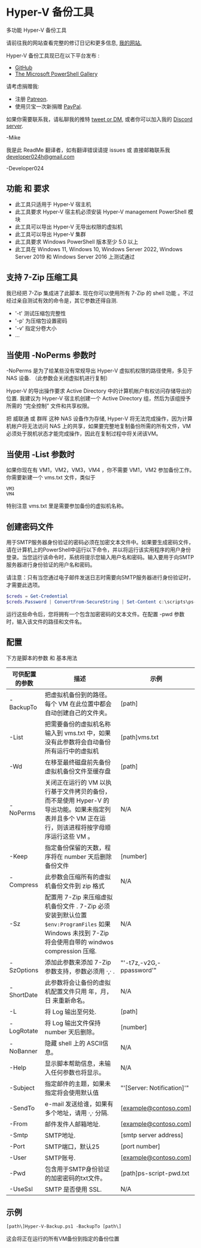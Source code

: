 # Hyper-V 备份工具

多功能 Hyper-V 备份工具

请前往我的网站查看完整的修订日记和更多信息, [我的网站.](https://gal.vin/utils/hyperv-backup-utility/)

Hyper-V 备份工具现已在以下平台发布 :

* [GitHub](https://github.com/Digressive/HyperV-Backup-Utility)
* [The Microsoft PowerShell Gallery](https://www.powershellgallery.com/packages/Hyper-V-Backup)

请考虑捐赠我:

* 注册 [Patreon](https://www.patreon.com/mikegalvin).
* 使用贝宝一次新捐赠 [PayPal](https://www.paypal.me/digressive).

如果你需要联系我，请私聊我的推特 [tweet or DM](https://twitter.com/mikegalvin_), 或者你可以加入我的 [Discord server](https://discord.gg/5ZsnJ5k).

-Mike

我是此 ReadMe 翻译者，如有翻译错误请提 issues 或 直接邮箱联系我 developer024h@gmail.com

-Developer024


## 功能 和 要求

* 此工具只适用于 Hyper-V 宿主机
* 此工具要求 Hyper-V 宿主机必须安装 Hyper-V management PowerShell 模块
* 此工具可以导出 Hyper-V 无导出权限的虚拟机
* 此工具可以导出 Hyper-V 集群
* 此工具要求 Windows PowerShell 版本至少 5.0 以上
* 此工具在 Windows 11, Windows 10, Windows Server 2022, Windows Server 2019 和 Windows Server 2016 上测试通过

## 支持 7-Zip 压缩工具

我已经把 7-Zip 集成进了此脚本. 现在你可以使用所有 7-Zip 的 shell 功能 。不过经过亲自测试有效的命令是，其它参数还得自测.

* '-t' 测试压缩包完整性
* '-p' 为压缩包设置密码
* '-v' 指定分卷大小
* ...

## 当使用 -NoPerms 参数时

-NoPerms 是为了给某些没有常规导出 Hyper-V 虚拟机权限的路径使用，多见于 NAS 设备. （此参数会关闭虚拟机进行复制）

Hyper-V 的导出操作要求 Active Directory 中的计算机帐户有权访问存储导出的位置. 我建议为 Hyper-V 宿主机创建一个 Active Directory 组，然后为该组授予所需的 “完全控制” 文件和共享权限。

把 威联通 或 群晖 这种 NAS 设备作为存储, Hyper-V 将无法完成操作，因为计算机帐户将无法访问 NAS 上的共享，如果要完整地复制备份所需的所有文件，VM必须处于脱机状态才能完成操作，因此在复制过程中将关闭该VM。

## 当使用 -List 参数时

如果你现在有 VM1，VM2，VM3，VM4 ，你不需要 VM1，VM2 参加备份工作。 你需要新建一个 vms.txt 文件，类似于

```
VM3
VM4
```

特别注意 vms.txt 里是需要参加备份的虚拟机名称。 

## 创建密码文件

用于SMTP服务器身份验证的密码必须在加密文本文件中。如果要生成密码文件，请在计算机上的PowerShell中运行以下命令，并以将运行该实用程序的用户身份登录。当您运行该命令时，系统将提示您输入用户名和密码。输入要用于向SMTP服务器进行身份验证的用户名和密码。

请注意：只有当您通过电子邮件发送日志时需要向SMTP服务器进行身份验证时，才需要此选项。

``` powershell
$creds = Get-Credential
$creds.Password | ConvertFrom-SecureString | Set-Content c:\scripts\ps-script-pwd.txt
```

运行这些命令后，您将拥有一个包含加密密码的文本文件。在配置 -pwd 参数时，输入该文件的路径和文件名。

##  配置

下方是脚本的参数 和 基本用法

| 可供配置的参数 | 描述 | 示例 |
| ------------ | -- | ----- |
| -BackupTo | 把虚拟机备份到的路径。每个 VM 在此位置中都会自动创建自己的文件夹。 | [path\] |
| -List | 把需要备份的虚拟机名称输入到 vms.txt 中，如果没有此参数将会自动备份所有运行中的虚拟机 | [path\]vms.txt |
| -Wd | 在移至最终磁盘前先备份虚拟机备份文件至缓存盘| [path\] |
| -NoPerms | 关闭正在运行的 VM 以执行基于文件拷贝的备份，而不是使用 Hyper-V 的导出功能。如果未指定列表并且多个 VM 正在运行，则该进程将按字母顺序运行这些 VM 。 | N/A |
| -Keep | 指定备份保留的天数，程序将在 number 天后删除备份文件 | [number] |
| -Compress  | 此参数会压缩所有的虚拟机备份文件到 zip 格式 | N/A |
| -Sz | 配置用 7-Zip 来压缩虚拟机备份文件 . 7-Zip 必须安装到默认位置  ```$env:ProgramFiles``` 如果 Windows 未找到 7-Zip 将会使用自带的 windwos compression 压缩. | N/A |
| -SzOptions | 添加此参数来添加 7-Zip 参数支持，参数必须用 ·,· . | "'-t7z,-v2G,-ppassword'" |
| -ShortDate | 此参数将会让备份的虚拟机配置文件只用 年，月，日 来重新命名。 | N/A |
| -L | 将 Log 输出至何处. | [path\] |
| -LogRotate | 将 Log 输出文件保持 number 天后删除。| [number] |
| -NoBanner | 隐藏 shell 上的 ASCII信息。| N/A |
| -Help | 显示脚本帮助信息，未输入任何参数也将显示。| N/A |
| -Subject | 指定邮件的主题，如果未指定将会使用默认值 | "'[Server: Notification]'" |
| -SendTo | e-mail 发送给谁，如果有多个地址，请用 ·,· 分隔. | [example@contoso.com] |
| -From | 邮件发件人邮箱地址. | [example@contoso.com] |
| -Smtp | SMTP地址. | [smtp server address] |
| -Port | SMTP端口，默认25 | [port number] |
| -User | SMTP账号. | [example@contoso.com] |
| -Pwd | 包含用于SMTP身份验证的加密密码的txt文件。 | [path\]ps-script-pwd.txt |
| -UseSsl     | SMTP 是否使用 SSL. | N/A |
## 示例

``` txt
[path\]Hyper-V-Backup.ps1 -BackupTo [path\]
```

这会将正在运行的所有VM备份到指定的备份位置

